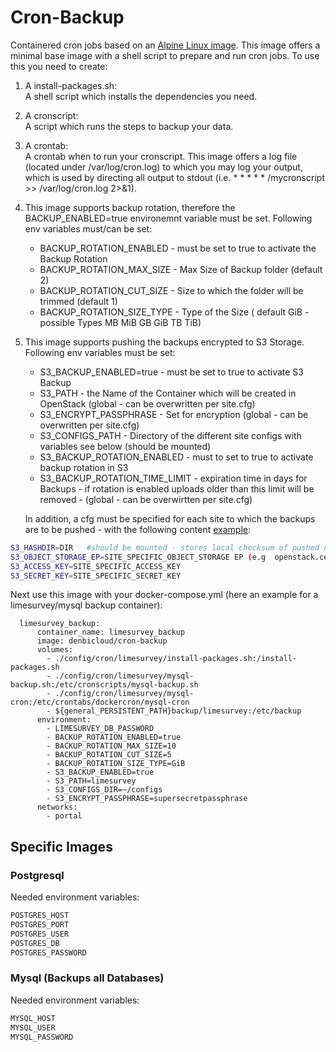 # Cron-Backup

Containered cron jobs based on an [Alpine Linux image](https://hub.docker.com/_/alpine). This image offers a minimal
base image with a shell script to prepare and run cron jobs. To use this you need to create:

1. A install-packages.sh:  
   A shell script which installs the dependencies you need.

2. A cronscript:  
   A script which runs the steps to backup your data.

3. A crontab:  
   A crontab when to run your cronscript. This image offers a log file (located under /var/log/cron.log) to which you
   may log your output, which is used by directing all output to stdout
   (i.e. * * * * * /mycronscript >> /var/log/cron.log 2>&1).

4. This image supports backup rotation, therefore the BACKUP_ENABLED=true environemnt variable must be set. Following
   env variables must/can be set:

    * BACKUP_ROTATION_ENABLED - must be set to true to activate the Backup Rotation
    * BACKUP_ROTATION_MAX_SIZE - Max Size of Backup folder (default 2)
    * BACKUP_ROTATION_CUT_SIZE - Size to which the folder will be trimmed (default 1)
    * BACKUP_ROTATION_SIZE_TYPE - Type of the Size ( default GiB - possible Types MB MiB GB GiB TB TiB)

5. This image supports pushing the backups encrypted to S3 Storage. Following env variables must be set:

    - S3_BACKUP_ENABLED=true - must be set to true to activate S3 Backup
    - S3_PATH - the Name of the Container which will be created in OpenStack (global - can be overwritten per site.cfg)
    - S3_ENCRYPT_PASSPHRASE - Set for encryption (global - can be overwritten per site.cfg)
    - S3_CONFIGS_PATH - Directory of the different site configs with variables see below (should be mounted)
    - S3_BACKUP_ROTATION_ENABLED - must to set to true to activate backup rotation in S3
    - S3_BACKUP_ROTATION_TIME_LIMIT -  expiration time in days for Backups - if rotation is enabled uploads older than this limit will be removed - (global - can be overwirtten per site.cfg)

   In addition, a cfg must be specified for each site to which the backups are to be pushed - with the following content [example](s3/configs/example.site.cfg):

~~~Bash
S3_HASHDIR=DIR   #should be mounted - stores local checksum of pushed non-encrypted files (in S3 they are encrypted thus different checksum)
S3_OBJECT_STORAGE_EP=SITE_SPECIFIC_OBJECT_STORAGE EP (e.g  openstack.cebitec.uni-bielefeld.de:8080)
S3_ACCESS_KEY=SITE_SPECIFIC_ACCESS_KEY                
S3_SECRET_KEY=SITE_SPECIFIC_SECRET_KEY 
~~~
Next use this image with your docker-compose.yml (here an example for a limesurvey/mysql backup container):

```
  limesurvey_backup:
      container_name: limesurvey_backup
      image: denbicloud/cron-backup
      volumes:
        - ./config/cron/limesurvey/install-packages.sh:/install-packages.sh
        - ./config/cron/limesurvey/mysql-backup.sh:/etc/cronscripts/mysql-backup.sh
        - ./config/cron/limesurvey/mysql-cron:/etc/crontabs/dockercron/mysql-cron
        - ${general_PERSISTENT_PATH}backup/limesurvey:/etc/backup
      environment:
        - LIMESURVEY_DB_PASSWORD
        - BACKUP_ROTATION_ENABLED=true
        - BACKUP_ROTATION_MAX_SIZE=10
        - BACKUP_ROTATION_CUT_SIZE=5
        - BACKUP_ROTATION_SIZE_TYPE=GiB
        - S3_BACKUP_ENABLED=true
        - S3_PATH=limesurvey
        - S3_CONFIGS_DIR=~/configs
        - S3_ENCRYPT_PASSPHRASE=supersecretpassphrase
      networks:
        - portal
```

## Specific Images

### Postgresql
Needed environment variables:
~~~Bash
POSTGRES_HOST
POSTGRES_PORT
POSTGRES_USER
POSTGRES_DB            
POSTGRES_PASSWORD
~~~

### Mysql (Backups all Databases)
Needed environment variables:

~~~Bash
MYSQL_HOST
MYSQL_USER
MYSQL_PASSWORD
~~~

